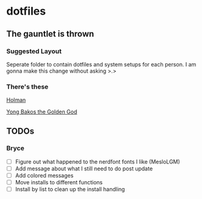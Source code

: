 # dotfiles

## The gauntlet is thrown

### Suggested Layout

Seperate folder to contain dotfiles and system setups for each person.
I am gonna make this change without asking >.>

### There's these

[Holman](https://github.com/holman/dotfiles)

[Yong Bakos the Golden God](https://github.com/ybakos/dotfiles)

## TODOs

### Bryce

- [ ] Figure out what happened to the nerdfont fonts I like (MesloLGM)
- [ ] Add message about what I still need to do post update
- [ ] Add colored messages
- [ ] Move installs to different functions
- [ ] Install by list to clean up the install handling
